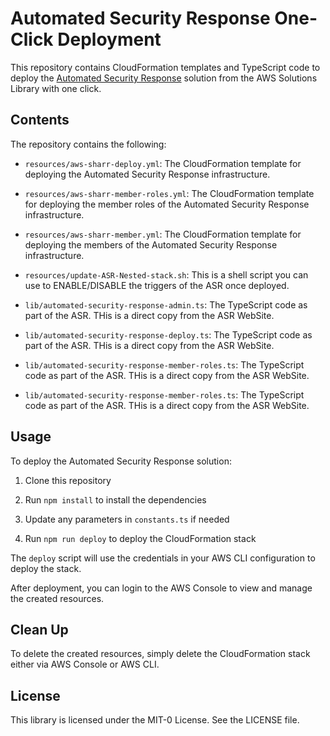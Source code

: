 # Automated Security Response One-Click Deployment

This repository contains CloudFormation templates and TypeScript code to deploy the [Automated Security Response](https://aws.amazon.com/solutions/implementations/automated-security-response-on-aws/) solution from the AWS Solutions Library with one click.

## Contents

The repository contains the following:

- `resources/aws-sharr-deploy.yml`: The CloudFormation template for deploying the Automated Security Response infrastructure.

- `resources/aws-sharr-member-roles.yml`: The CloudFormation template for deploying the member roles of the Automated Security Response infrastructure.

- `resources/aws-sharr-member.yml`: The CloudFormation template for deploying the members of the Automated Security Response infrastructure.

- `resources/update-ASR-Nested-stack.sh`: This is a shell script you can use to ENABLE/DISABLE the triggers of the ASR once deployed.

- `lib/automated-security-response-admin.ts`: The TypeScript code as part of the ASR.  THis is a direct copy from the ASR WebSite. 

- `lib/automated-security-response-deploy.ts`: The TypeScript code as part of the ASR.  THis is a direct copy from the ASR WebSite.

- `lib/automated-security-response-member-roles.ts`: The TypeScript code as part of the ASR.  THis is a direct copy from the ASR WebSite.

- `lib/automated-security-response-member-roles.ts`: The TypeScript code as part of the ASR.  THis is a direct copy from the ASR WebSite.

## Usage

To deploy the Automated Security Response solution:

1. Clone this repository

2. Run `npm install` to install the dependencies

3. Update any parameters in `constants.ts` if needed

4. Run `npm run deploy` to deploy the CloudFormation stack

The `deploy` script will use the credentials in your AWS CLI configuration to deploy the stack.

After deployment, you can login to the AWS Console to view and manage the created resources.

## Clean Up

To delete the created resources, simply delete the CloudFormation stack either via AWS Console or AWS CLI.

## License

This library is licensed under the MIT-0 License. See the LICENSE file.